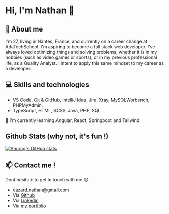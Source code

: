 # Hi, I'm Nathan 👋

## 💬 About me
I'm 27, living in Nantes, France, and currently on a career change at AdaTechSchool. I'm aspiring to become a full stack web developer.
I've always loved optimizing things and solving problems, whether it is in my hobbies (such as video games or sports), or in my previous professional life, as a Quality Analyst. I intent to apply this same mindset to my career as a developer.

## 💻 Skills and technologies
- VS Code, Git & GitHub, IntelliJ Idea, Jira, Xray, MySQLWorbench, PHPMyAdmin.
- TypeScript, HTML, SCSS, Java, PHP, SQL.

🌱 I'm currently learning Angular, React, Springboot and Tailwind.

## Github Stats (why not, it's fun !)

[![Anurag's GitHub stats](https://github-readme-stats.vercel.app/api?username=nathanc8&theme=radical)](https://github.com/anuraghazra/github-readme-stats)

## 📫 Contact me !
Dont hesitate to get in touch with me 😄
- cazard.nathan@gmail.com
- Via [Github](https://github.com/nathanc8)
- Via [Linkedin](www.linkedin.com/in/nathan-cazard) 
- Via [my portfolio](https://portfolio-angular-cazard-nathan.vercel.app/) 


